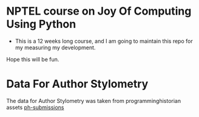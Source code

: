 # NPTEL course on Joy Of Computing Using Python

* This is a 12 weeks long course, and I am going to maintain this repo for my measuring my development.

Hope this will be fun.

# Data For Author Stylometry
The data for Author Stylometry was taken from programminghistorian assets
<a href="https://github.com/programminghistorian/ph-submissions/blob/gh-pages/assets/introduction-to-stylometry-with-python/stylometry-federalist.zip">ph-submissions</a>
